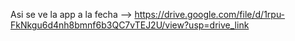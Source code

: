 Asi se ve la app a la fecha --> https://drive.google.com/file/d/1rpu-FkNkgu6d4nh8bmnf6b3QC7vTEJ2U/view?usp=drive_link
